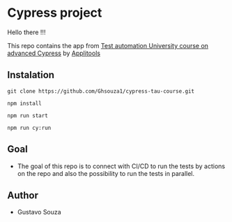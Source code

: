 # Cypress project

Hello there !!!

This repo contains the app from [Test automation University course on advanced Cypress](https://testautomationu.applitools.com/advanced-cypress-tutorial/) by [Applitools](http://applitools.com/)

## Instalation
`git clone https://github.com/Ghsouza1/cypress-tau-course.git`

`npm install`

`npm run start`

`npm run cy:run`

## Goal

* The goal of this repo is to connect with CI/CD to run the tests by actions on the repo and also the possibility to run the tests in parallel.

## Author

* Gustavo Souza